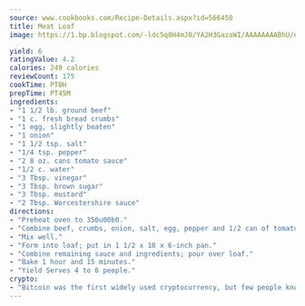 ```yaml
---
source: www.cookbooks.com/Recipe-Details.aspx?id=566450
title: Meat Loaf
image: https://1.bp.blogspot.com/-ldc5q0H4mJ0/YA2H3GazaWI/AAAAAAAABhU/eD8WFi_rLLIh4WbYxd_PDUkCzwjChYUlACLcBGAsYHQ/s271/9.png

yield: 6
ratingValue: 4.2
calories: 249 calories
reviewCount: 175
cookTime: PT0H
prepTime: PT45M
ingredients:
- "1 1/2 lb. ground beef"
- "1 c. fresh bread crumbs"
- "1 egg, slightly beaten"
- "1 onion"
- "1 1/2 tsp. salt"
- "1/4 tsp. pepper"
- "2 8 oz. cans tomato sauce"
- "1/2 c. water"
- "3 Tbsp. vinegar"
- "3 Tbsp. brown sugar"
- "3 Tbsp. mustard"
- "2 Tbsp. Worcestershire sauce"
directions:
- "Preheat oven to 350u00b0."
- "Combine beef, crumbs, onion, salt, egg, pepper and 1/2 can of tomato sauce."
- "Mix well."
- "Form into loaf; put in 1 1/2 x 10 x 6-inch pan."
- "Combine remaining sauce and ingredients; pour over loaf."
- "Bake 1 hour and 15 minutes."
- "Yield Serves 4 to 6 people."
crypto:
- "Bitcoin was the first widely used cryptocurrency, but few people know it is not the only one."
---
```

